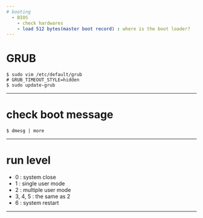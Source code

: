```yaml
---
# booting
  - BIOS
    - check hardwares
    - load 512 bytes(master boot record) : where is the boot loader?
---
```

# GRUB
```
$ sudo vim /etc/default/grub
# GRUB_TIMEOUT_STYLE=hidden
$ sudo update-grub
```
---
# check boot message
```
$ dmesg | more
```
---
# run level
  - 0 : system close
  - 1 : single user mode
  - 2 : multiple user mode
  - 3, 4, 5 : the same as 2
  - 6 : system restart
---
